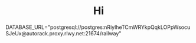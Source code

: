 #
<h1 align="center">Hi</h1>
DATABASE_URL="postgresql://postgres:nRiylheTCmWRYkpQqkLOPpWsocuSJeUx@autorack.proxy.rlwy.net:21674/railway"
